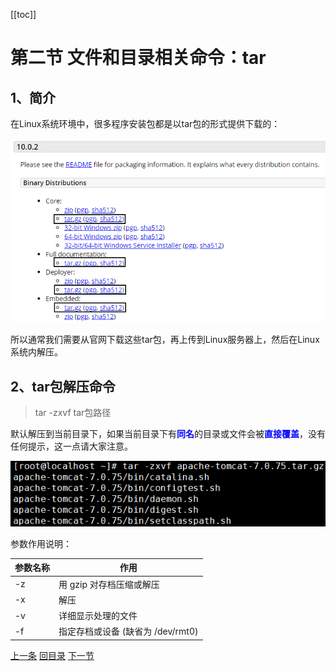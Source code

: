 [[toc]]

# 第二节 文件和目录相关命令：tar

## 1、简介

在Linux系统环境中，很多程序安装包都是以tar包的形式提供下载的：

![./images](./images/img066.png)

所以通常我们需要从官网下载这些tar包，再上传到Linux服务器上，然后在Linux系统内解压。



## 2、tar包解压命令

> tar -zxvf tar包路径

默认解压到当前目录下，如果当前目录下有<span style="color:blue;font-weight:bold;">同名</span>的目录或文件会被<span style="color:blue;font-weight:bold;">直接覆盖</span>，没有任何提示，这一点请大家注意。

![./images](./images/img067.png)

参数作用说明：

| 参数名称 | 作用                              |
| -------- | --------------------------------- |
| -z       | 用 gzip 对存档压缩或解压          |
| -x       | 解压                              |
| -v       | 详细显示处理的文件                |
| -f       | 指定存档或设备 (缺省为 /dev/rmt0) |



[上一条](verse02-17-pipe.html) [回目录](verse02-00-index.html) [下一节](verse03-00-index.html)